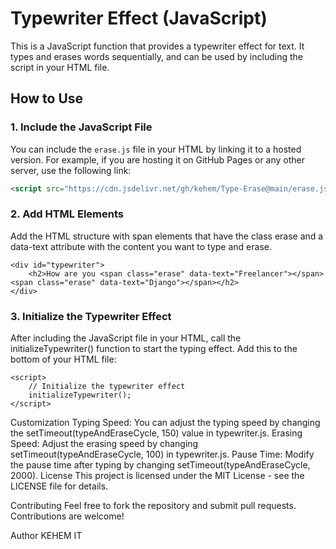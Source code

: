 # Typewriter Effect (JavaScript)

This is a JavaScript function that provides a typewriter effect for text. It types and erases words sequentially, and can be used by including the script in your HTML file.

## How to Use

### 1. Include the JavaScript File

You can include the `erase.js` file in your HTML by linking it to a hosted version. For example, if you are hosting it on GitHub Pages or any other server, use the following link:

```html
<script src="https://cdn.jsdelivr.net/gh/kehem/Type-Erase@main/erase.js"></script>
```
### 2. Add HTML Elements
Add the HTML structure with span elements that have the class erase and a data-text attribute with the content you want to type and erase.

```
<div id="typewriter">
    <h2>How are you <span class="erase" data-text="Freelancer"></span><span class="erase" data-text="Django"></span></h2>
</div>
```
### 3. Initialize the Typewriter Effect
After including the JavaScript file in your HTML, call the initializeTypewriter() function to start the typing effect. Add this to the bottom of your HTML file:

```
<script>
    // Initialize the typewriter effect
    initializeTypewriter();
</script>
```
Customization
Typing Speed: You can adjust the typing speed by changing the setTimeout(typeAndEraseCycle, 150) value in typewriter.js.
Erasing Speed: Adjust the erasing speed by changing setTimeout(typeAndEraseCycle, 100) in typewriter.js.
Pause Time: Modify the pause time after typing by changing setTimeout(typeAndEraseCycle, 2000).
License
This project is licensed under the MIT License - see the LICENSE file for details.

Contributing
Feel free to fork the repository and submit pull requests. Contributions are welcome!

Author
KEHEM IT
